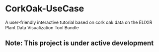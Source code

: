 # CorkOak-UseCase
A user-friendly interactive tutorial based on cork oak data on the ELIXIR Plant Data Visualization Tool Bundle
## Note: This project is under active development
